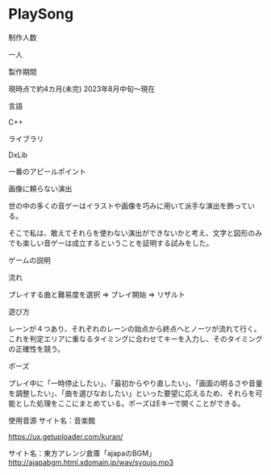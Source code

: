 # PlaySong

制作人数

一人

製作期間 

現時点で約4カ月(未完)
2023年8月中旬～現在

言語

C++

ライブラリ

DxLib

一番のアピールポイント

画像に頼らない演出

世の中の多くの音ゲーはイラストや画像を巧みに用いて派手な演出を飾っている。

そこで私は、敢えてそれらを使わない演出ができないかと考え、文字と図形のみでも楽しい音ゲーは成立するということを証明する試みをした。

ゲームの説明

流れ

プレイする曲と難易度を選択 ⇒ プレイ開始 ⇒ リザルト 

遊び方

レーンが４つあり、それぞれのレーンの始点から終点へとノーツが流れて行く。これを判定エリアに重なるタイミングに合わせてキーを入力し、そのタイミングの正確性を競う。

ポーズ

プレイ中に「一時停止したい」、「最初からやり直したい」、「画面の明るさや音量を調整したい」、「曲を選びなおしたい」といった要望に応えるため、それらを可能とした処理をここにまとめている。ポーズはEキーで開くことができる。


使用音源
サイト名：音楽館

https://ux.getuploader.com/kuran/


サイト名：東方アレンジ倉庫「ajapaのBGM」
http://ajapabgm.html.xdomain.jp/wav/syoujo.mp3

